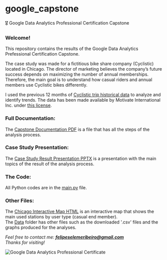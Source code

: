 # google_capstone
 🎖️ Google Data Analytics Professional Certification Capstone
####
### Welcome!
This repository contains the results of the Google Data Analytics Prefessional Certification Capstone.  
  
The case study was made for a fictitious bike share company (Cyclistic) located in Chicago. The director of marketing 
believes the company’s future success depends on maximizing the number of annual memberships. Therefore, the main goal 
is to understand how casual riders and annual members use Cyclistic bikes differently.  
  
I used the previous 12 months of [Cyclistic trip historical data](https://divvy-tripdata.s3.amazonaws.com/index.html) 
to analyze and identify trends. The data has been made available by Motivate International Inc. under 
[this license](https://ride.divvybikes.com/data-license-agreement).
  
  
### Full Documentation:
The [Capstone Documentation PDF](CapstoneDocumentation.pdf) is a file that has all the steps of the analysis process.  
  
  
### Case Study Presentation:
The [Case Study Result Presentation PPTX](CaseStudyResultPresentation.pptx) is a presentation with the main topics of the result of the analysis process.  
  
  
### The Code:
All Python codes are in the [main.py](main.py) file.  
  
  
### Other Files:
The [Chicago Interactive Map HTML](chicago_interactive_map.html) is an interactive map that shows the main used stations by user type (casual end member).  
The [Data](Data) folder has other files such as the downloaded '.csv' files and the graphs produced for the analyses.  
  
  
  
_Feel free to contact me: **felipeselemeribeiro@gmail.com**_  
_Thanks for visiting!_  
  
  ![Google Data Analytics Professional Certificate](https://s3.amazonaws.com/coursera_assets/meta_images/generated/CERTIFICATE_LANDING_PAGE/CERTIFICATE_LANDING_PAGE~XGVW6LCXBM3V/CERTIFICATE_LANDING_PAGE~XGVW6LCXBM3V.jpeg)
